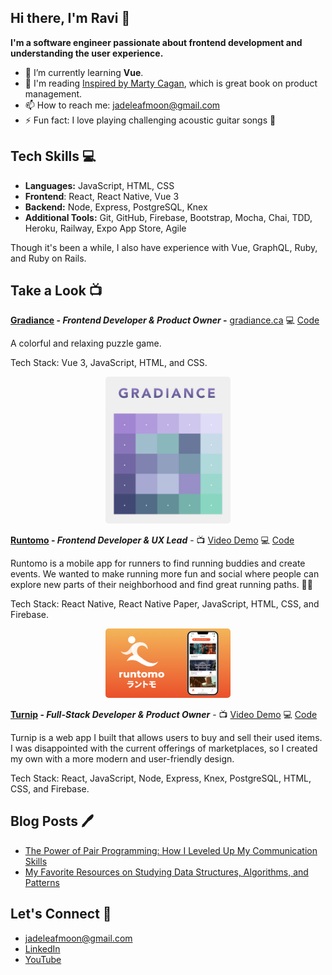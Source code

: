 ## Hi there, I'm Ravi 👋

**I'm a software engineer passionate about frontend development and understanding the user experience.**


- 🔭 I’m currently learning **Vue**.
- 📖 I'm reading [Inspired by Marty Cagan](https://www.amazon.ca/INSPIRED-Create-Tech-Products-Customers/dp/1119387507), which is great book on product management.
- 📫 How to reach me: jadeleafmoon@gmail.com
- ⚡ Fun fact: I love playing challenging acoustic guitar songs 🎸

## Tech Skills 💻

- **Languages:** JavaScript, HTML, CSS
- **Frontend**: React, React Native, Vue 3
- **Backend:** Node, Express, PostgreSQL, Knex
- **Additional Tools:** Git, GitHub, Firebase, Bootstrap, Mocha, Chai, TDD, Heroku, Railway, Expo App Store, Agile

Though it's been a while, I also have experience with Vue, GraphQL, Ruby, and Ruby on Rails.

## Take a Look 📺

**[Gradiance](https://gradiance.ca) - _Frontend Developer & Product Owner_ -** [gradiance.ca](https://gradiance.ca) 💻 [Code](https://github.com/jadeleafmoon/gradiance)

A colorful and relaxing puzzle game.

Tech Stack: Vue 3, JavaScript, HTML, and CSS.

<div align="center">
    <img src="./images/gradiance01.jpg" width="200px" style="border-radius: 5px;">
</div>


**[Runtomo](https://youtu.be/ijyDfnP7na8) - _Frontend Developer & UX Lead_** - 📺 [Video Demo](https://youtu.be/ijyDfnP7na8) 💻 [Code](https://github.com/CCP4-senior/runtomo-frontend)

Runtomo is a mobile app for runners to find running buddies and create events. We wanted to make running more fun and social where people can explore new parts of their neighborhood and find great running paths. 🏃‍♀️

Tech Stack: React Native, React Native Paper, JavaScript, HTML, CSS, and Firebase.

<div align="center">
    <img src="./images/runtomo01.png" width="200px" style="border-radius: 5px;">
</div>


**[Turnip](https://www.youtube.com/live/jLNM3GcS53U?feature=share&t=975) - _Full-Stack Developer & Product Owner_** - 📺 [Video Demo](https://www.youtube.com/live/jLNM3GcS53U?feature=share&t=975) 💻 [Code](https://github.com/jadeleafmoon/turnip-app)

Turnip is a web app I built that allows users to buy and sell their used items. I was disappointed with the current offerings of marketplaces, so I created my own with a more modern and user-friendly design.

Tech Stack: React, JavaScript, Node, Express, Knex, PostgreSQL, HTML, CSS, and Firebase.

## Blog Posts 🖊️
- [The Power of Pair Programming: How I Leveled Up My Communication Skills](https://www.codechrysalis.io/alumni-blog/the-power-of-pair-programming-how-i-leveled-up-my-communication-skills)
- [My Favorite Resources on Studying Data Structures, Algorithms, and Patterns](https://github.com/jadeleafmoon/blog/blob/main/algorithms.md)

## Let's Connect 👋
- jadeleafmoon@gmail.com
- [LinkedIn](https://www.linkedin.com/in/ravikalsi/)
- [YouTube](https://www.youtube.com/watch?v=ijyDfnP7na8) 
